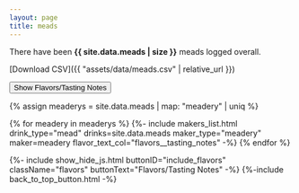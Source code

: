 ```yaml
---
layout: page
title: meads
---
```


<p>There have been <strong>{{ site.data.meads | size }}</strong> meads logged overall.</p>

[Download CSV]({{ "assets/data/meads.csv" | relative_url }})

<button id="include_flavors" type="button">Show Flavors/Tasting Notes</button>

{% assign meaderys = site.data.meads | map: "meadery" | uniq %}

{% for meadery in meaderys %}
    {%-
        include makers_list.html
            drink_type="mead"
            drinks=site.data.meads
            maker_type="meadery"
            maker=meadery
            flavor_text_col="flavors__tasting_notes"
    -%}
{% endfor %}

{%- include show_hide_js.html buttonID="include_flavors" className="flavors" buttonText="Flavors/Tasting Notes" -%}
{%-include back_to_top_button.html -%}
